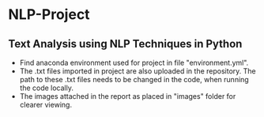 # NLP-Project
## Text Analysis using NLP Techniques in Python

- Find anaconda environment used for project in file "environment.yml".
- The .txt files imported in project are also uploaded in the repository.
The path to these .txt files needs to be changed in the code, when running the code locally.
- The images attached in the report as placed in "images" folder for clearer viewing.
